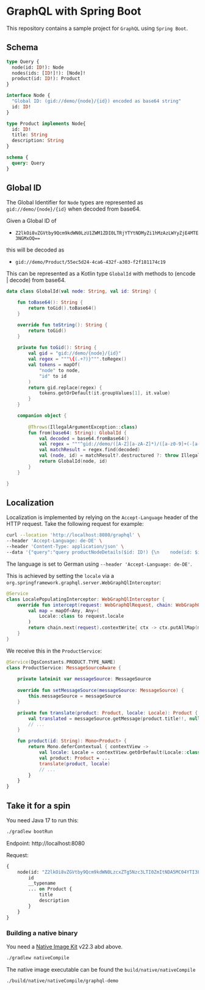 # GraphQL with Spring Boot

This repository contains a sample project for `GraphQL` using `Spring Boot`.

## Schema

```graphql
type Query {
  node(id: ID!): Node
  nodes(ids: [ID!]!): [Node]!
  product(id: ID!): Product
}

interface Node {
  "Global ID: (gid://demo/{node}/{id}) encoded as base64 string"
  id: ID!
}

type Product implements Node{
  id: ID!
  title: String
  description: String
}

schema {
  query: Query
}
```

## Global ID

The Global Identifier for `Node` types are represented as `gid://demo/{node}/{id}` when decoded from base64.

Given a Global ID of

- `Z2lkOi8vZGVtby9Qcm9kdWN0LzU1ZWM1ZDI0LTRjYTYtNDMyZi1hMzAzLWYyZjE4MTE3NGMxOQ==`

this will be decoded as

- `gid://demo/Product/55ec5d24-4ca6-432f-a303-f2f181174c19`

This can be represented as a Kotlin type `GlobalId` with methods to (encode | decode) from base64.

```kotlin
data class GlobalId(val node: String, val id: String) {

    fun toBase64(): String {
        return toGid().toBase64()
    }

    override fun toString(): String {
        return toGid()
    }
    
    private fun toGid(): String {
        val gid = "gid://demo/{node}/{id}"
        val regex = """\{(.+?)}""".toRegex()
        val tokens = mapOf(
            "node" to node,
            "id" to id
        )
        return gid.replace(regex) {
            tokens.getOrDefault(it.groupValues[1], it.value)
        }
    }

    companion object {
        
        @Throws(IllegalArgumentException::class)
        fun from(base64: String): GlobalId {
            val decoded = base64.fromBase64()
            val regex = """^gid://demo/([A-Z][a-zA-Z]*)/([a-z0-9]+(-[a-z0-9]+)*)$""".toRegex()
            val matchResult = regex.find(decoded)
            val (node, id) = matchResult?.destructured ?: throw IllegalArgumentException("Invalid ID: $base64")
            return GlobalId(node, id)
        }
    }

}

```

## Localization

Localization is implemented by relying on the `Accept-Language` header of the HTTP request. Take the
following request for example:

```bash
curl --location 'http://localhost:8080/graphql' \
--header 'Accept-Language: de-DE' \
--header 'Content-Type: application/json' \
--data '{"query":"query productNodeDetails($id: ID!) {\n    node(id: $id) {\n        id\n        __typename\n        ... on Product {\n            title\n            description\n        }\n    }\n}\n","variables":{"id":"Z2lkOi8vZGVtby9Qcm9kdWN0LzcxZTg5Nzc3LTI0ZmItNDA5MC04YTI3LTE0NzU2ZGQ2OWI3MQ"}}'
```

The language is set to German using `--header 'Accept-Language: de-DE'`.

This is achieved by setting the `locale` via a `org.springframework.graphql.server.WebGraphQlInterceptor`:

```kotlin
@Service
class LocalePopulatingInterceptor: WebGraphQlInterceptor {
    override fun intercept(request: WebGraphQlRequest, chain: WebGraphQlInterceptor.Chain): Mono<WebGraphQlResponse> {
        val map = mapOf<Any, Any>(
            Locale::class to request.locale
        )
        return chain.next(request).contextWrite{ ctx -> ctx.putAllMap(map) }
    }
}
```

We receive this in the `ProductService`:

```kotlin
@Service(DgsConstants.PRODUCT.TYPE_NAME)
class ProductService: MessageSourceAware {
    
    private lateinit var messageSource: MessageSource
    
    override fun setMessageSource(messageSource: MessageSource) {
        this.messageSource = messageSource
    }

    private fun translate(product: Product, locale: Locale): Product {
        val translated = messageSource.getMessage(product.title!!, null, locale)
        // ...
    }

    fun product(id: String): Mono<Product> {
        return Mono.deferContextual { contextView ->
            val locale: Locale = contextView.getOrDefault(Locale::class, Locale.getDefault())!!
            val product: Product = ...
            translate(product, locale)
            // ...
        }
    }
}
```

## Take it for a spin

You need Java 17 to run this:

```bash
./gradlew bootRun
```

Endpoint: http://localhost:8080

Request:

```graphql
{
    node(id: "Z2lkOi8vZGVtby9Qcm9kdWN0LzcxZTg5Nzc3LTI0ZmItNDA5MC04YTI3LTE0NzU2ZGQ2OWI3MQ") {
        id
        __typename
        ... on Product {
            title
            description
        }
    }
}
```

### Building a native binary

You need a [Native Image Kit](https://bell-sw.com/pages/downloads/native-image-kit/#/nik-22-17) v22.3 abd above.

```bash
./gradlew nativeCompile
```

The native image executable can be found the `build/native/nativeCompile`

```bash
./build/native/nativeCompile/graphql-demo
```
